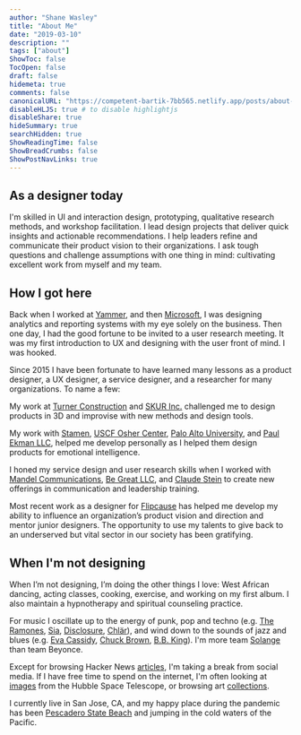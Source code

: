 ```yaml
---
author: "Shane Wasley"
title: "About Me"
date: "2019-03-10"
description: ""
tags: ["about"]
ShowToc: false
TocOpen: false
draft: false
hidemeta: true
comments: false
canonicalURL: "https://competent-bartik-7bb565.netlify.app/posts/about-me"
disableHLJS: true # to disable highlightjs
disableShare: true
hideSummary: true
searchHidden: true
ShowReadingTime: false
ShowBreadCrumbs: false
ShowPostNavLinks: true
---
```


## As a designer today

I'm skilled in UI and interaction design, prototyping, qualitative research methods, and workshop facilitation. I lead design projects that deliver quick insights and actionable recommendations. I help leaders refine and communicate their product vision to their organizations. I ask tough questions and challenge assumptions with one thing in mind: cultivating excellent work from myself and my team.

## How I got here

Back when I worked at [Yammer](https://www.yammer.com), and then [Microsoft](https://www.microsoft.com/), I was designing analytics and reporting systems with my eye solely on the business. Then one day, I had the good fortune to be invited to a user research meeting. It was my first introduction to UX and designing with the user front of mind. I was hooked.

Since 2015 I have been fortunate to have learned many lessons as a product designer, a UX designer, a service designer, and a researcher for many organizations. To name a few:

My work at [Turner Construction](https://www.turnerconstruction.com) and [SKUR Inc.](https://www.crunchbase.com/organization/skur) challenged me to design products in 3D and improvise with new methods and design tools.

My work with [Stamen](https://stamen.com/), [USCF Osher Center](https://osher.ucsf.edu/), [Palo Alto University](https://www.paloaltou.edu/), and [Paul Ekman LLC](https://www.paulekman.com/), helped me develop personally as I helped them design products for emotional intelligence.

I honed my service design and user research skills when I worked with [Mandel Communications](https://www.mandel.com/), [Be Great LLC](https://begreatllc.com), and [Claude Stein](https://claudestein.com/) to create new offerings in communication and leadership training.

Most recent work as a designer for [Flipcause](https://www.flipcause.com) has helped me develop my ability to influence an organization’s product vision and direction and mentor junior designers. The opportunity to use my talents to give back to an underserved but vital sector in our society has been gratifying.

## When I'm not designing

When I’m not designing, I’m doing the other things I love: West African dancing, acting classes, cooking, exercise, and working on my first album. I also maintain a hypnotherapy and spiritual counseling practice.

For music I oscillate up to the energy of punk, pop and techno (e.g. [The Ramones](https://www.youtube.com/watch?v=XTdbn5t3xH4), [Sia](https://www.youtube.com/watch?v=GKSRyLdjsPA), [Disclosure](https://www.youtube.com/watch?v=4nsKDJlpUbA), [Chlär](https://www.youtube.com/watch?v=LcaiiDMKipU&t=1742s)), and wind down to the sounds of jazz and blues (e.g. [Eva Cassidy](https://www.youtube.com/watch?v=2rd8VktT8xY), [Chuck Brown](https://www.youtube.com/watch?v=YvOOmTHwx40), [B.B. King](https://www.youtube.com/watch?v=kpC69qIe02E)). I'm more team [Solange](https://www.youtube.com/watch?v=_W14wK4QGh4) than team Beyonce.

Except for browsing Hacker News [articles](https://news.ycombinator.com/item?id=28942189), I'm taking a break from social media. If I have free time to spend on the internet, I'm often looking at [images](https://apod.nasa.gov/apod/ap141001.html) from the Hubble Space Telescope, or browsing art [collections](https://www.artic.edu/artists/35282/paul-klee).

I currently live in San Jose, CA, and my happy place during the pandemic has been [Pescadero State Beach](https://goo.gl/maps/gAhBwpTTyGJxG8G37) and jumping in the cold waters of the Pacific.
